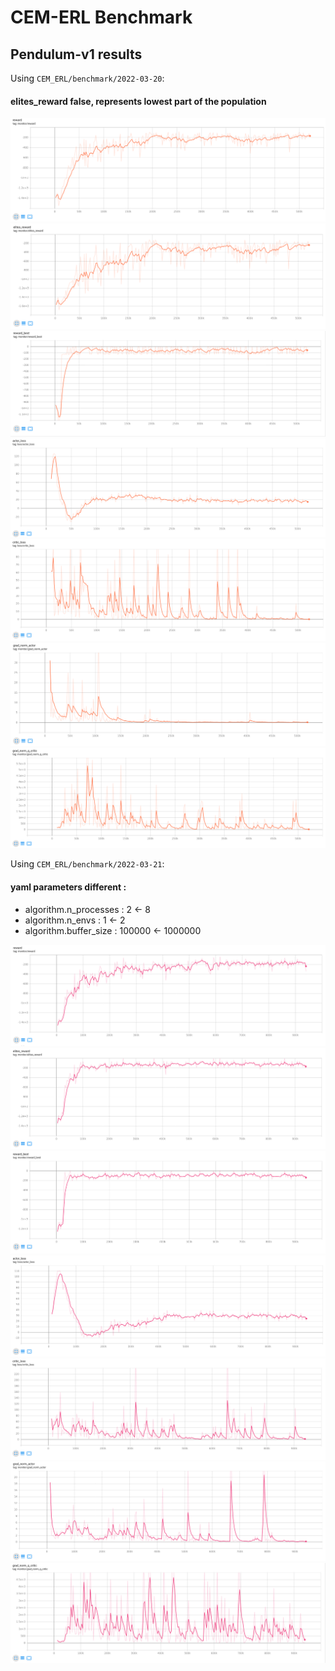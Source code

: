 # CEM-ERL Benchmark

## Pendulum-v1 results 

Using `CEM_ERL/benchmark/2022-03-20`:

#### elites_reward false, represents lowest part of the population
![image info](./2022-03-20/reward.png)
![image info](./2022-03-20/elites_reward.png)
![image info](./2022-03-20/reward_best.png)
![image info](./2022-03-20/actor_loss.png)
![image info](./2022-03-20/critic_loss.png)
![image info](./2022-03-20/grad_norm_actor.png)
![image info](./2022-03-20/grad_norm_q_critic.png)

Using `CEM_ERL/benchmark/2022-03-21`:

#### yaml parameters different :
* algorithm.n_processes : 2 <- 8
* algorithm.n_envs : 1 <- 2
* algorithm.buffer_size : 100000 <- 1000000

![image info](./2022-03-21/reward.png)
![image info](./2022-03-21/elites_reward.png)
![image info](./2022-03-21/reward_best.png)
![image info](./2022-03-21/actor_loss.png)
![image info](./2022-03-21/critic_loss.png)
![image info](./2022-03-21/grad_norm_actor.png)
![image info](./2022-03-21/grad_norm_q_critic.png)
